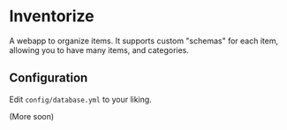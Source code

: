 # Inventorize

A webapp to organize items. It supports custom "schemas" for each item, allowing you to have many items, and categories.

## Configuration

Edit `config/database.yml` to your liking.


(More soon)
